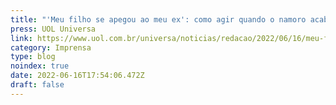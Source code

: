 ```yaml
---
title: "'Meu filho se apegou ao meu ex': como agir quando o namoro acaba?"
press: UOL Universa
link: https://www.uol.com.br/universa/noticias/redacao/2022/06/16/meu-filho-se-apegou-ao-meu-ex-como-agir-quando-o-namoro-acaba.htm
category: Imprensa
type: blog
noindex: true
date: 2022-06-16T17:54:06.472Z
draft: false
---
```

